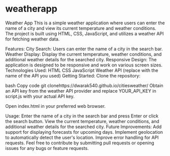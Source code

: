 # weatherapp
Weather App
This is a simple weather application where users can enter the name of a city and view its current temperature and weather conditions. The project is built using HTML, CSS, JavaScript, and utilizes a weather API for fetching weather data.

Features:
City Search: Users can enter the name of a city in the search bar.
Weather Display: Display the current temperature, weather conditions, and additional weather details for the searched city.
Responsive Design: The application is designed to be responsive and work on various screen sizes.
Technologies Used:
HTML
CSS
JavaScript
Weather API (replace with the name of the API you used)
Getting Started:
Clone the repository:

bash
Copy code
git clonehttps://dwarak540.github.io/citiesweather/
Obtain an API key from the weather API provider and replace YOUR_API_KEY in script.js with your actual API key.

Open index.html in your preferred web browser.

Usage:
Enter the name of a city in the search bar and press Enter or click the search button.
View the current temperature, weather conditions, and additional weather details for the searched city.
Future Improvements:
Add support for displaying forecasts for upcoming days.
Implement geolocation to automatically detect the user's location.
Improve error handling for API requests.
Feel free to contribute by submitting pull requests or opening issues for any bugs or feature requests.
